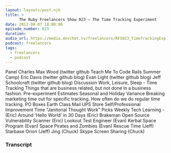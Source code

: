 ```yaml
---
layout: layouts/post.njk
title: >
      The Ruby Freelancers Show 023 – The Time Tracking Experiment
date: 2012-08-07 18:00:00
episode_number: 023
duration: 
audio_url: https://media.devchat.tv/freelancers/RFS023_TimeTrackingExp.mp3
podcast: freelancers
tags: 
  - freelancers
  - podcast
---
```


Panel Charles Max Wood (twitter&nbsp;github&nbsp;Teach Me To Code&nbsp;Rails Summer Camp) Eric Davis (twitter&nbsp;github&nbsp;blog) Evan Light (twitter&nbsp;github&nbsp;blog) Jeff Schoolcraft (twitter&nbsp;github&nbsp;blog) Discussion Work, Leisure, Sleep - Time Tracking Things that are business related, but not done in a business fashion. Pre-experiment Estimates Seasonal and Holiday Variance Breaking marketing time out for specific tracking. How often do we do regular time tracking. PO Boxes Earth Class Mail UPS Store Self/Professional Improvement Time "Janitorial Thought Work" Picks Weekly Tech Learning - (Eric) Around 'Hello World' in 30 Days (Eric) Brakeman Open Source Vulnerability Scanner (Eric) Lookout Test Engineer (Evan) Kerbal Space Program (Evan) Space Pirates and Zombies (Evan) Rescue Time (Jeff) Starbase Orion (Jeff) Jing (Chuck) Skype Screen Sharing (Chuck)



### Transcript


